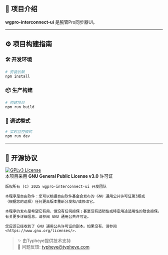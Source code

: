 ## 🚀 项目介绍  
**wgpro-interconnect-ui** 是腕管Pro同步器UI。

---

## ⚙️ 项目构建指南  

### 🛠️ 开发环境  
```bash
# 安装依赖
npm install
```

### 📦 生产构建  
```bash
# 构建项目
npm run build
```

### 🐞 调试模式  
```bash
# 实时监控模式
npm run dev
```

---

## 📜 开源协议  
[![GPLv3 License](https://img.shields.io/badge/License-GPL%20v3-blue.svg)](https://www.gnu.org/licenses/gpl-3.0)  
本项目采用 **GNU General Public License v3.0** 许可证

```text
版权所有 (C) 2025 wgpro-interconnect-ui 开发团队

本程序是自由软件：您可以根据自由软件基金会发布的 GNU 通用公共许可证第3版或
（根据您的选择）任何更高版本重新分发和/或修改它。

本程序的发布是希望它有用，但没有任何担保；甚至没有适销性或特定用途适用性的隐含担保。
有关更多详细信息，请参阅 GNU 通用公共许可证。

您应该已经收到了 GNU 通用公共许可证的副本。如果没有，请参阅 <https://www.gnu.org/licenses/>.
```

> ✨ 由Typheye提供技术支持  
> 🐞 问题反馈: [typheye@typheye.com](mailto:typheye@typheye.com)
